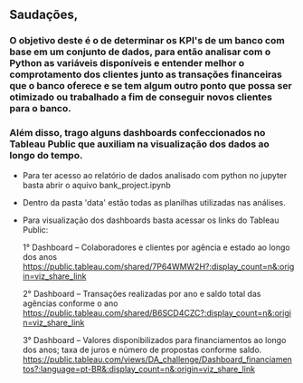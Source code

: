 ## Saudações, 
### O objetivo deste é o de determinar os KPI's de um banco com base em um conjunto de dados, para então analisar com o Python as variáveis disponíveis e entender melhor o comprotamento dos clientes junto as transações financeiras que o banco oferece e se tem algum outro ponto que possa ser otimizado ou trabalhado a fim de conseguir novos clientes para o banco. 
### Além disso, trago alguns dashboards confeccionados no Tableau Public que auxiliam na visualização dos dados ao longo do tempo.

- Para ter acesso ao relatório de dados analisado com python no jupyter basta abrir o aquivo bank_project.ipynb

- Dentro da pasta 'data' estão todas as planilhas utilizadas nas análises. 

- Para visualização dos dashboards basta acessar os links do Tableau Public:

    1° Dashboard – Colaboradores e clientes por agência e estado ao longo dos anos
        https://public.tableau.com/shared/7P64WMW2H?:display_count=n&:origin=viz_share_link
        
    2° Dashboard – Transações realizadas por ano e saldo total das agências conforme o ano
        https://public.tableau.com/shared/B6SCD4CZC?:display_count=n&:origin=viz_share_link
        
    3° Dashboard – Valores disponibilizados para financiamentos ao longo dos anos; taxa de juros e número de propostas conforme saldo.
        https://public.tableau.com/views/DA_challenge/Dashboard_financiamentos?:language=pt-BR&:display_count=n&:origin=viz_share_link
